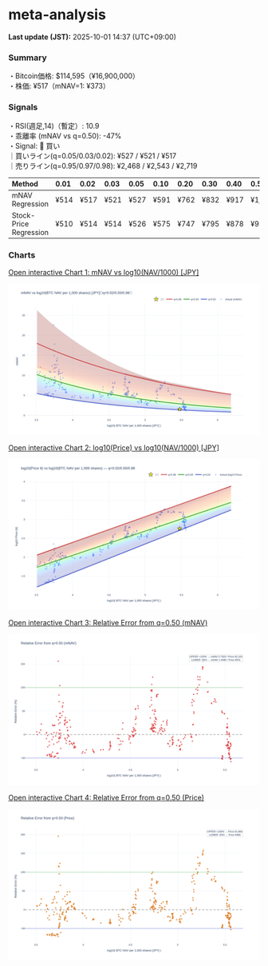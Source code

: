 # meta-analysis


<!--REPORT:START-->
**Last update (JST):** 2025-10-01 14:37 (UTC+09:00)

### Summary
・Bitcoin価格: $114,595（¥16,900,000）  
・株価: ¥517（mNAV=1: ¥373）

### Signals
・RSI(週足,14)（暫定）: 10.9  
・乖離率 (mNAV vs q=0.50): -47%  
・Signal: 🔵 買い  
｜買いライン(q=0.05/0.03/0.02): ¥527 / ¥521 / ¥517  
｜売りライン(q=0.95/0.97/0.98): ¥2,468 / ¥2,543 / ¥2,719

| Method                 | 0.01   | 0.02   | 0.03   | 0.05   | 0.10   | 0.20   | 0.30   | 0.40   | 0.50   | 0.60   | 0.70   | 0.80   | 0.90   | 0.95   | 0.97   | 0.98   | 0.99   |
|:-----------------------|:-------|:-------|:-------|:-------|:-------|:-------|:-------|:-------|:-------|:-------|:-------|:-------|:-------|:-------|:-------|:-------|:-------|
| mNAV Regression        | ¥514   | ¥517   | ¥521   | ¥527   | ¥591   | ¥762   | ¥832   | ¥917   | ¥1,081 | ¥1,240 | ¥1,324 | ¥1,675 | ¥2,230 | ¥2,468 | ¥2,543 | ¥2,719 | ¥2,701 |
| Stock-Price Regression | ¥510   | ¥514   | ¥514   | ¥526   | ¥575   | ¥747   | ¥795   | ¥878   | ¥992   | ¥1,097 | ¥1,253 | ¥1,629 | ¥2,038 | ¥2,297 | ¥2,287 | ¥2,493 | ¥2,509 |

### Charts
[Open interactive Chart 1: mNAV vs log10(NAV/1000) [JPY]](https://tkzm240.github.io/meta-analysis/fig1.html)

![fig1](assets/fig1.png)

[Open interactive Chart 2: log10(Price) vs log10(NAV/1000) [JPY]](https://tkzm240.github.io/meta-analysis/fig2.html)

![fig2](assets/fig2.png)

[Open interactive Chart 3: Relative Error from q=0.50 (mNAV)](https://tkzm240.github.io/meta-analysis/fig3.html)

![fig3](assets/fig3.png)

[Open interactive Chart 4: Relative Error from q=0.50 (Price)](https://tkzm240.github.io/meta-analysis/fig4.html)

![fig4](assets/fig4.png)
<!--REPORT:END-->
